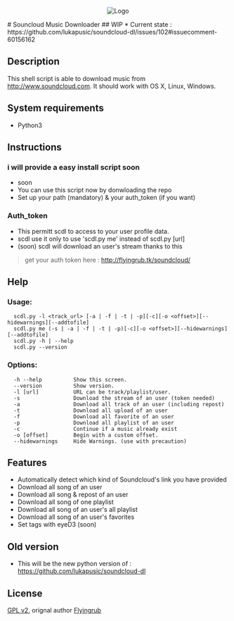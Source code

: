 <p align="center">
  <img src="http://soundcloud-dl.com/soundcloud-download-logo.png" alt="Logo"/>
</p>
# Souncloud Music Downloader
## WIP
 * Current state : https://github.com/lukapusic/soundcloud-dl/issues/102#issuecomment-60156162

## Description

This shell script is able to download music from http://www.soundcloud.com.
It should work with OS X, Linux, Windows.

## System requirements

* Python3

## Instructions
### i will provide a easy install script soon
 * soon
 * You can use this script now by donwloading the repo
 * Set up your path (mandatory) & your auth_token (if you want)

### Auth_token
* This permitt scdl to access to your user profile data.
* scdl use it only to use 'scdl.py me' instead of scdl.py [url]
* (soon) scdl will download an user's stream thanks to this
> get your auth token here : http://flyingrub.tk/soundcloud/

## Help
### Usage:
```
  scdl.py -l <track_url> [-a | -f | -t | -p][-c][-o <offset>][--hidewarnings][--addtofile]
  scdl.py me (-s | -a | -f | -t | -p)[-c][-o <offset>][--hidewarnings][--addtofile]
  scdl.py -h | --help
  scdl.py --version
```

### Options:
```
  -h --help          Show this screen.
  --version          Show version.
  -l [url]           URL can be track/playlist/user.
  -s                 Download the stream of an user (token needed)
  -a                 Download all track of an user (including repost)
  -t                 Download all upload of an user
  -f                 Download all favorite of an user
  -p                 Download all playlist of an user
  -c                 Continue if a music already exist
  -o [offset]        Begin with a custom offset.
  --hidewarnings     Hide Warnings. (use with precaution)
```


## Features
* Automatically detect which kind of Soundcloud's link you have provided
* Download all song of an user
* Download all song & repost of an user
* Download all song of one playlist
* Download all song of an user's all playlist
* Download all song of an user's favorites
* Set tags with eyeD3 (soon)


## Old version
 * This will be the new python version of : https://github.com/lukapusic/soundcloud-dl

## License

[GPL v2](https://www.gnu.org/licenses/gpl-2.0.txt), orignal author [Flyingrub](https://github.com/flyingrub)
